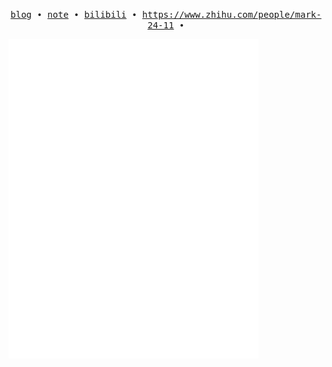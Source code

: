 
<p align="center">
  <samp>
    <a href="https://pwxiao.top/">blog</a> ∙
    <a href="https://note.tonycrane.cc/">note</a> ∙
    <a href="https://space.bilibili.com/456621615">bilibili</a> ∙ 
    <a href="https://t.me/TonyCraneSky">https://www.zhihu.com/people/mark-24-11</a> ∙
  </samp>
</p>
  <a href="https://github.com/pwxiao">
    <img width="400" align="top" src="https://github.com/pwxiao/pwxiao/blob/main/github-metrics.svg" />
  </a>

